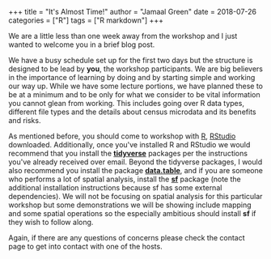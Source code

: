 +++
title = "It's Almost Time!"
author = "Jamaal Green"
date = 2018-07-26
categories = ["R"]
tags = ["R markdown"]
+++



We are a little less than one week away from the workshop and I just wanted to welcome you in a brief blog post.

We have a busy schedule set up for the first two days but the structure is designed to be lead by **you**, the workshop participants. We are big believers in the importance of learning by doing and by starting simple and working our way up. While we have some lecture portions, we have planned these to be at a minimum and to be only for what we consider to be vital information you cannot glean from working. This includes going over R data types, different file types and the details about census microdata and its benefits and risks. 

As mentioned before, you should come to workshop with [R](https://www.r-project.org/), [RStudio](https://www.rstudio.com/products/rstudio/download/) downloaded. Additionally, once you've installed R and RStudio we would recommend that you install the [**tidyverse**](https://www.tidyverse.org/) packages per the instructions you've already received over email. Beyond the tidyverse packages, I would also recommend you install the package [**data.table**](https://cran.r-project.org/web/packages/data.table/index.html), and if you are someone who performs a lot of spatial analysis, install the [**sf**](https://r-spatial.github.io/sf/) package (note the additional installation instructions because sf has some external dependencies). We will not be focusing on spatial analysis for this particular workshop but some demonstrations we will be showing include mapping and some spatial operations so the especially ambitious should install **sf** if they wish to follow along.

Again, if there are any questions of concerns please check the contact page to get into contact with one of the hosts.